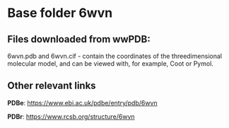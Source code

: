 # Base folder 6wvn

## Files downloaded from wwPDB:

6wvn.pdb and 6wvn.cif - contain the coordinates of the threedimensional molecular model, and can be viewed with, for example, Coot or Pymol.



## Other relevant links 
**PDBe**:  https://www.ebi.ac.uk/pdbe/entry/pdb/6wvn
 
**PDBr**: https://www.rcsb.org/structure/6wvn 
